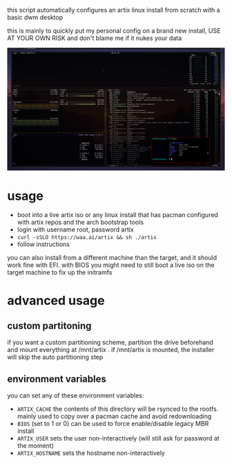 this script automatically configures an artix linux install from scratch with a basic dwm desktop

this is mainly to quickly put my personal config on a brand new install, USE AT YOUR OWN RISK and
don't blame me if it nukes your data

![screenshot of the desktop](pics/pic-full-201023-0231-19.png)

# usage
* boot into a live artix iso or any linux install that has pacman configured with artix repos and
  the arch bootstrap tools
* login with username root, password artix
* `curl -sSLO https://waa.ai/artix && sh ./artix`
* follow instructions

you can also install from a different machine than the target, and it should work fine with EFI.
with BIOS you might need to still boot a live iso on the target machine to fix up the initramfs

# advanced usage
## custom partitoning
if you want a custom partitioning scheme, partition the drive beforehand and mount everything at
/mnt/artix . if /mnt/artix is mounted, the installer will skip the auto partitioning step

## environment variables
you can set any of these environment variables:

* `ARTIX_CACHE` the contents of this directory will be rsynced to the rootfs. mainly used to copy
  over a pacman cache and avoid redownloading
* `BIOS` (set to 1 or 0) can be used to force enable/disable legacy MBR install
* `ARTIX_USER` sets the user non-interactively (will still ask for password at the moment)
* `ARTIX_HOSTNAME` sets the hostname non-interactively
